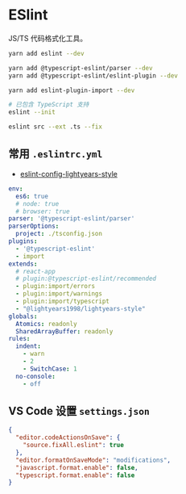 # ESlint

JS/TS 代码格式化工具。

``` sh
yarn add eslint --dev

yarn add @typescript-eslint/parser --dev
yarn add @typescript-eslint/eslint-plugin --dev

yarn add eslint-plugin-import --dev
```

``` sh
# 已包含 TypeScript 支持
eslint --init
```

``` sh
eslint src --ext .ts --fix
```

## 常用 `.eslintrc.yml`

- [eslint-config-lightyears-style](https://github.com/lightyears1998/eslint-config-lightyears-style)

``` yml
env:
  es6: true
  # node: true
  # browser: true
parser: '@typescript-eslint/parser'
parserOptions:
  project: ./tsconfig.json
plugins:
  - '@typescript-eslint'
  - import
extends:
  # react-app
  # plugin:@typescript-eslint/recommended
  - plugin:import/errors
  - plugin:import/warnings
  - plugin:import/typescript
  - "@lightyears1998/lightyears-style"
globals:
  Atomics: readonly
  SharedArrayBuffer: readonly
rules:
  indent:
    - warn
    - 2
    - SwitchCase: 1
  no-console:
    - off
```

## VS Code 设置 `settings.json`

``` json
{
  "editor.codeActionsOnSave": {
    "source.fixAll.eslint": true
  },
  "editor.formatOnSaveMode": "modifications",
  "javascript.format.enable": false,
  "typescript.format.enable": false
}

```
